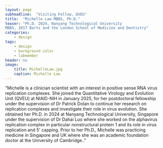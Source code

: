 ```yaml
---
layout: page
subheadline:  "Visiting Fellow, QVEU"
title:  "Michelle Law MBBS, Ph.D."
teaser: "Ph.D. 2024, Nanyang Technological University 
MBBS, 2017 Barts and the London School of Medicine and Dentistry"
categories:
    - design
tags:
    - design
    - background color
    - labmember
header: no
image:
    title: MichelleLaw.jpg
    caption: Michelle Law
---
```

"Michelle is a clinician scientist with an interest in positive sense RNA virus replication complexes. She joined the Quantitative Virology and Evolution Unit (QVEU) at NIAID-NIH in January 2025, for her postdoctoral fellowship under the supervision of Dr Patrick Dolan to continue her research on replication complexes and investigate their role in virus evolution. She obtained her Ph.D. in 2024 at Nanyang Technological University, Singapore under the supervision of Dr Dahai Luo where she worked on the alphavirus replication complex in particular nonstructural protein 1 and its role in virus replication and 5' capping. Prior to her Ph.D., Michelle was practicing medicine in Singapore and UK where she was an academic foundation doctor at the University of Cambridge.."

